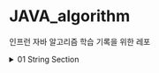 # JAVA_algorithm

인프런 자바 알고리즘 학습 기록을 위한 레포

<details>
<summary>01 String Section</summary>
<div markdown="1">

### 01-01
문자열 안에서 특정 문자 찾는 문제 

```java
c = sc.next().charAt(0); 캐릭터는 이렇게 입력받기
String.toCharArray(); 문자열을 캐릭터의 배열로! 향상된 for문에 유용
Character.toLowerCase(c); 캐릭터를 소문자로 
```
### 01-02
문자열 내에서 대소문자 반전시키는 문제 
```java
빈문자열에 바꾼걸 하나씩 붙여나간다는 아이디어 떠오르면 굿 
Character.isLowerCase(c);와 같은 메소드로 대소문자 확인가능
아스키 코드로도 가능 
대문자는 아스키코드 65 < c < 90
소문자는 아스키코드 97 < c < 122
```
### 01-03
입력된 문장 속 가장 길이가 긴 단어 찾는 문제
```java
최댓값 알고리즘 >> 맥스를 갱신해나가는 방식으로 푼다.
        
첫번째 방법
        
String[] str_arr = str.split(" ");

두번째 방법 indexOf는 못찾으면 -1 반환하기에
        
While(str.indexOf(" ") != -1) {
    //substring 을 통해 잘라나간다.
};

</div>
</details>
```

